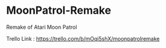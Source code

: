 # MoonPatrol-Remake
Remake of Atari Moon Patrol

Trello Link : https://trello.com/b/mOqi5shX/moonpatrolremake
